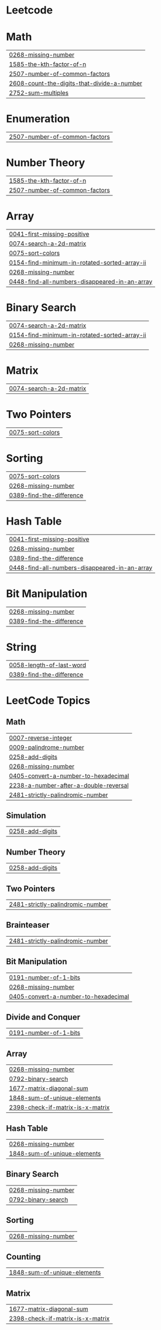 # Leetcode


# Math
|  |
| ------- |
| [0268-missing-number](https://github.com/Chandanmali/Leetcode/tree/master/0268-missing-number) |
| [1585-the-kth-factor-of-n](https://github.com/Chandanmali/Leetcode/tree/master/1585-the-kth-factor-of-n) |
| [2507-number-of-common-factors](https://github.com/Chandanmali/Leetcode/tree/master/2507-number-of-common-factors) |
| [2608-count-the-digits-that-divide-a-number](https://github.com/Chandanmali/Leetcode/tree/master/2608-count-the-digits-that-divide-a-number) |
| [2752-sum-multiples](https://github.com/Chandanmali/Leetcode/tree/master/2752-sum-multiples) |
# Enumeration
|  |
| ------- |
| [2507-number-of-common-factors](https://github.com/Chandanmali/Leetcode/tree/master/2507-number-of-common-factors) |
# Number Theory
|  |
| ------- |
| [1585-the-kth-factor-of-n](https://github.com/Chandanmali/Leetcode/tree/master/1585-the-kth-factor-of-n) |
| [2507-number-of-common-factors](https://github.com/Chandanmali/Leetcode/tree/master/2507-number-of-common-factors) |
# Array
|  |
| ------- |
| [0041-first-missing-positive](https://github.com/Chandanmali/Leetcode/tree/master/0041-first-missing-positive) |
| [0074-search-a-2d-matrix](https://github.com/Chandanmali/Leetcode/tree/master/0074-search-a-2d-matrix) |
| [0075-sort-colors](https://github.com/Chandanmali/Leetcode/tree/master/0075-sort-colors) |
| [0154-find-minimum-in-rotated-sorted-array-ii](https://github.com/Chandanmali/Leetcode/tree/master/0154-find-minimum-in-rotated-sorted-array-ii) |
| [0268-missing-number](https://github.com/Chandanmali/Leetcode/tree/master/0268-missing-number) |
| [0448-find-all-numbers-disappeared-in-an-array](https://github.com/Chandanmali/Leetcode/tree/master/0448-find-all-numbers-disappeared-in-an-array) |
# Binary Search
|  |
| ------- |
| [0074-search-a-2d-matrix](https://github.com/Chandanmali/Leetcode/tree/master/0074-search-a-2d-matrix) |
| [0154-find-minimum-in-rotated-sorted-array-ii](https://github.com/Chandanmali/Leetcode/tree/master/0154-find-minimum-in-rotated-sorted-array-ii) |
| [0268-missing-number](https://github.com/Chandanmali/Leetcode/tree/master/0268-missing-number) |
# Matrix
|  |
| ------- |
| [0074-search-a-2d-matrix](https://github.com/Chandanmali/Leetcode/tree/master/0074-search-a-2d-matrix) |
# Two Pointers
|  |
| ------- |
| [0075-sort-colors](https://github.com/Chandanmali/Leetcode/tree/master/0075-sort-colors) |
# Sorting
|  |
| ------- |
| [0075-sort-colors](https://github.com/Chandanmali/Leetcode/tree/master/0075-sort-colors) |
| [0268-missing-number](https://github.com/Chandanmali/Leetcode/tree/master/0268-missing-number) |
| [0389-find-the-difference](https://github.com/Chandanmali/Leetcode/tree/master/0389-find-the-difference) |
# Hash Table
|  |
| ------- |
| [0041-first-missing-positive](https://github.com/Chandanmali/Leetcode/tree/master/0041-first-missing-positive) |
| [0268-missing-number](https://github.com/Chandanmali/Leetcode/tree/master/0268-missing-number) |
| [0389-find-the-difference](https://github.com/Chandanmali/Leetcode/tree/master/0389-find-the-difference) |
| [0448-find-all-numbers-disappeared-in-an-array](https://github.com/Chandanmali/Leetcode/tree/master/0448-find-all-numbers-disappeared-in-an-array) |
# Bit Manipulation
|  |
| ------- |
| [0268-missing-number](https://github.com/Chandanmali/Leetcode/tree/master/0268-missing-number) |
| [0389-find-the-difference](https://github.com/Chandanmali/Leetcode/tree/master/0389-find-the-difference) |
# String
|  |
| ------- |
| [0058-length-of-last-word](https://github.com/Chandanmali/Leetcode/tree/master/0058-length-of-last-word) |
| [0389-find-the-difference](https://github.com/Chandanmali/Leetcode/tree/master/0389-find-the-difference) |
<!---LeetCode Topics Start-->
# LeetCode Topics
## Math
|  |
| ------- |
| [0007-reverse-integer](https://github.com/Chandanmali/Leetcode/tree/master/0007-reverse-integer) |
| [0009-palindrome-number](https://github.com/Chandanmali/Leetcode/tree/master/0009-palindrome-number) |
| [0258-add-digits](https://github.com/Chandanmali/Leetcode/tree/master/0258-add-digits) |
| [0268-missing-number](https://github.com/Chandanmali/Leetcode/tree/master/0268-missing-number) |
| [0405-convert-a-number-to-hexadecimal](https://github.com/Chandanmali/Leetcode/tree/master/0405-convert-a-number-to-hexadecimal) |
| [2238-a-number-after-a-double-reversal](https://github.com/Chandanmali/Leetcode/tree/master/2238-a-number-after-a-double-reversal) |
| [2481-strictly-palindromic-number](https://github.com/Chandanmali/Leetcode/tree/master/2481-strictly-palindromic-number) |
## Simulation
|  |
| ------- |
| [0258-add-digits](https://github.com/Chandanmali/Leetcode/tree/master/0258-add-digits) |
## Number Theory
|  |
| ------- |
| [0258-add-digits](https://github.com/Chandanmali/Leetcode/tree/master/0258-add-digits) |
## Two Pointers
|  |
| ------- |
| [2481-strictly-palindromic-number](https://github.com/Chandanmali/Leetcode/tree/master/2481-strictly-palindromic-number) |
## Brainteaser
|  |
| ------- |
| [2481-strictly-palindromic-number](https://github.com/Chandanmali/Leetcode/tree/master/2481-strictly-palindromic-number) |
## Bit Manipulation
|  |
| ------- |
| [0191-number-of-1-bits](https://github.com/Chandanmali/Leetcode/tree/master/0191-number-of-1-bits) |
| [0268-missing-number](https://github.com/Chandanmali/Leetcode/tree/master/0268-missing-number) |
| [0405-convert-a-number-to-hexadecimal](https://github.com/Chandanmali/Leetcode/tree/master/0405-convert-a-number-to-hexadecimal) |
## Divide and Conquer
|  |
| ------- |
| [0191-number-of-1-bits](https://github.com/Chandanmali/Leetcode/tree/master/0191-number-of-1-bits) |
## Array
|  |
| ------- |
| [0268-missing-number](https://github.com/Chandanmali/Leetcode/tree/master/0268-missing-number) |
| [0792-binary-search](https://github.com/Chandanmali/Leetcode/tree/master/0792-binary-search) |
| [1677-matrix-diagonal-sum](https://github.com/Chandanmali/Leetcode/tree/master/1677-matrix-diagonal-sum) |
| [1848-sum-of-unique-elements](https://github.com/Chandanmali/Leetcode/tree/master/1848-sum-of-unique-elements) |
| [2398-check-if-matrix-is-x-matrix](https://github.com/Chandanmali/Leetcode/tree/master/2398-check-if-matrix-is-x-matrix) |
## Hash Table
|  |
| ------- |
| [0268-missing-number](https://github.com/Chandanmali/Leetcode/tree/master/0268-missing-number) |
| [1848-sum-of-unique-elements](https://github.com/Chandanmali/Leetcode/tree/master/1848-sum-of-unique-elements) |
## Binary Search
|  |
| ------- |
| [0268-missing-number](https://github.com/Chandanmali/Leetcode/tree/master/0268-missing-number) |
| [0792-binary-search](https://github.com/Chandanmali/Leetcode/tree/master/0792-binary-search) |
## Sorting
|  |
| ------- |
| [0268-missing-number](https://github.com/Chandanmali/Leetcode/tree/master/0268-missing-number) |
## Counting
|  |
| ------- |
| [1848-sum-of-unique-elements](https://github.com/Chandanmali/Leetcode/tree/master/1848-sum-of-unique-elements) |
## Matrix
|  |
| ------- |
| [1677-matrix-diagonal-sum](https://github.com/Chandanmali/Leetcode/tree/master/1677-matrix-diagonal-sum) |
| [2398-check-if-matrix-is-x-matrix](https://github.com/Chandanmali/Leetcode/tree/master/2398-check-if-matrix-is-x-matrix) |
<!---LeetCode Topics End-->